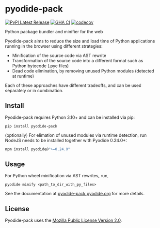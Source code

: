 # pyodide-pack

[![PyPI Latest Release](https://img.shields.io/pypi/v/pyodide-pack.svg)](https://pypi.org/project/pyodide-pack/)
[![GHA CI](https://github.com/rth/pyodide-pack/actions/workflows/main.yml/badge.svg?branch=main)](https://github.com/rth/pyodide-pack/actions/workflows/main.yml)
[![codecov](https://codecov.io/github/pyodide/pyodide-pack/branch/main/graph/badge.svg?token=2BBYXLX6AE)](https://codecov.io/github/pyodide/pyodide-pack)

Python package bundler and minifier for the web

Pyodide-pack aims to reduce the size and load time of Python applications running in the browser using different strategies:
 - Minification of the source code via AST rewrite
 - Transformation of the source code into a different format such as Python bytecode (.pyc files)
 - Dead code elimination, by removing unused Python modules (detected at runtime)

Each of these approaches have different tradeoffs, and can be used separately or in combination.

## Install

Pyodide-pack requires Python 3.10+ and can be installed via pip:

```
pip install pyodide-pack
```

(optionally) For elimation of unused modules via runtime detection, run NodeJS  needs to be installed together with Pyodide 0.24.0+:

```bash
npm install pyodide@">=0.24.0"
```

## Usage

For Python wheel minification via AST rewrites, run,
```
pyodide minify <path_to_dir_with_py_files>
```


See the documentation at [pyodide-pack.pyodide.org](https://pyodide-pack.pyodide.org) for more details.


## License

Pyodide-pack uses the [Mozilla Public License Version 2.0](https://choosealicense.com/licenses/mpl-2.0/).

